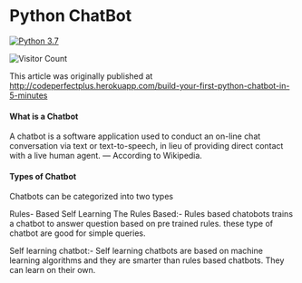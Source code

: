 # Python ChatBot

[![Python 3.7](https://img.shields.io/badge/python-3.7-blue.svg)](https://www.python.org/downloads/release/python-360/)

![Visitor Count](https://profile-counter.glitch.me/python-chatbot/count.svg)

This article was originally published at http://codeperfectplus.herokuapp.com/build-your-first-python-chatbot-in-5-minutes

#### What is a Chatbot

A chatbot is a software application used to conduct an on-line chat conversation via text or text-to-speech, in lieu of providing direct contact with a live human agent. — According to Wikipedia.

#### Types of Chatbot

Chatbots can be categorized into two types

Rules- Based
Self Learning
The Rules Based:- Rules based chatobots trains a chatbot to answer question based on pre trained rules. these type of chatbot are good for simple queries.

Self learning chatbot:- Self learning chatbots are based on machine learning algorithms and they are smarter than rules based chatbots. They can learn on their own.

